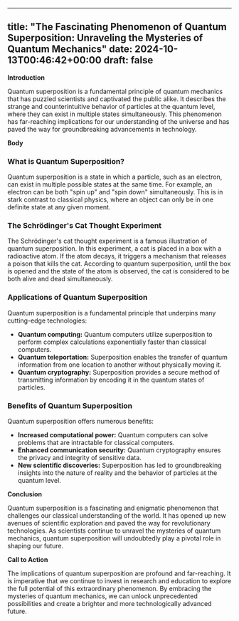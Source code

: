 
---
title: "The Fascinating Phenomenon of Quantum Superposition: Unraveling the Mysteries of Quantum Mechanics"
date: 2024-10-13T00:46:42+00:00
draft: false
---

**Introduction**

Quantum superposition is a fundamental principle of quantum mechanics that has puzzled scientists and captivated the public alike. It describes the strange and counterintuitive behavior of particles at the quantum level, where they can exist in multiple states simultaneously. This phenomenon has far-reaching implications for our understanding of the universe and has paved the way for groundbreaking advancements in technology.

**Body**

### What is Quantum Superposition?

Quantum superposition is a state in which a particle, such as an electron, can exist in multiple possible states at the same time. For example, an electron can be both "spin up" and "spin down" simultaneously. This is in stark contrast to classical physics, where an object can only be in one definite state at any given moment.

### The Schrödinger's Cat Thought Experiment

The Schrödinger's cat thought experiment is a famous illustration of quantum superposition. In this experiment, a cat is placed in a box with a radioactive atom. If the atom decays, it triggers a mechanism that releases a poison that kills the cat. According to quantum superposition, until the box is opened and the state of the atom is observed, the cat is considered to be both alive and dead simultaneously.

### Applications of Quantum Superposition

Quantum superposition is a fundamental principle that underpins many cutting-edge technologies:

- **Quantum computing:** Quantum computers utilize superposition to perform complex calculations exponentially faster than classical computers.
- **Quantum teleportation:** Superposition enables the transfer of quantum information from one location to another without physically moving it.
- **Quantum cryptography:** Superposition provides a secure method of transmitting information by encoding it in the quantum states of particles.

### Benefits of Quantum Superposition

Quantum superposition offers numerous benefits:

- **Increased computational power:** Quantum computers can solve problems that are intractable for classical computers.
- **Enhanced communication security:** Quantum cryptography ensures the privacy and integrity of sensitive data.
- **New scientific discoveries:** Superposition has led to groundbreaking insights into the nature of reality and the behavior of particles at the quantum level.

**Conclusion**

Quantum superposition is a fascinating and enigmatic phenomenon that challenges our classical understanding of the world. It has opened up new avenues of scientific exploration and paved the way for revolutionary technologies. As scientists continue to unravel the mysteries of quantum mechanics, quantum superposition will undoubtedly play a pivotal role in shaping our future.

**Call to Action**

The implications of quantum superposition are profound and far-reaching. It is imperative that we continue to invest in research and education to explore the full potential of this extraordinary phenomenon. By embracing the mysteries of quantum mechanics, we can unlock unprecedented possibilities and create a brighter and more technologically advanced future.